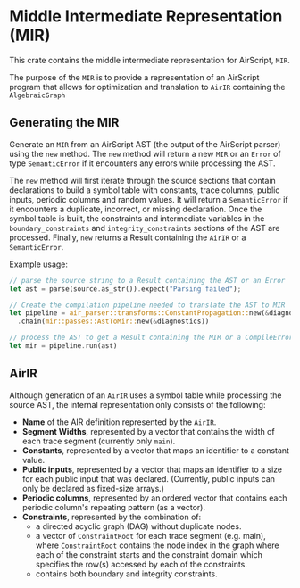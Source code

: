 # Middle Intermediate Representation (MIR)

This crate contains the middle intermediate representation for AirScript, `MIR`.

The purpose of the `MIR` is to provide a representation of an AirScript program that allows for optimization and translation to `AirIR` containing the `AlgebraicGraph`

## Generating the MIR

Generate an `MIR` from an AirScript AST (the output of the AirScript parser) using the `new` method. The `new` method will return a new `MIR` or an `Error` of type `SemanticError` if it encounters any errors while processing the AST.

The `new` method will first iterate through the source sections that contain declarations to build a symbol table with constants, trace columns, public inputs, periodic columns and random values. It will return a `SemanticError` if it encounters a duplicate, incorrect, or missing declaration. Once the symbol table is built, the constraints and intermediate variables in the `boundary_constraints` and `integrity_constraints` sections of the AST are processed. Finally, `new` returns a Result containing the `AirIR` or a `SemanticError`.

Example usage:

```Rust
// parse the source string to a Result containing the AST or an Error
let ast = parse(source.as_str()).expect("Parsing failed");

// Create the compilation pipeline needed to translate the AST to MIR
let pipeline = air_parser::transforms::ConstantPropagation::new(&diagnostics)
  .chain(mir::passes::AstToMir::new(&diagnostics))

// process the AST to get a Result containing the MIR or a CompileError
let mir = pipeline.run(ast)
```

## AirIR

Although generation of an `AirIR` uses a symbol table while processing the source AST, the internal representation only consists of the following:

- **Name** of the AIR definition represented by the `AirIR`.
- **Segment Widths**, represented by a vector that contains the width of each trace segment (currently only `main`).
- **Constants**, represented by a vector that maps an identifier to a constant value.
- **Public inputs**, represented by a vector that maps an identifier to a size for each public input that was declared. (Currently, public inputs can only be declared as fixed-size arrays.)
- **Periodic columns**, represented by an ordered vector that contains each periodic column's repeating pattern (as a vector).
- **Constraints**, represented by the combination of:
  - a directed acyclic graph (DAG) without duplicate nodes.
  - a vector of `ConstraintRoot` for each trace segment (e.g. main), where `ConstraintRoot` contains the node index in the graph where each of the constraint starts and the constraint domain which specifies the row(s) accessed by each of the constraints.
  - contains both boundary and integrity constraints.
